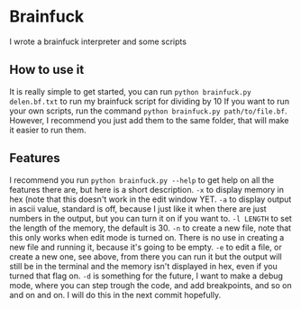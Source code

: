 # Brainfuck
I wrote a brainfuck interpreter and some scripts

## How to use it
It is really simple to get started, you can run `python brainfuck.py delen.bf.txt` to run my brainfuck script for dividing by 10
If you want to run your own scripts, run the command `python brainfuck.py path/to/file.bf`. However, I recommend you just add them to the same folder, that will make it easier to run them.

## Features
I recommend you run `python brainfuck.py --help` to get help on all the features there are, but here is a short description.
`-x` to display memory in hex (note that this doesn't work in the edit window YET.
`-a` to display output in ascii value, standard is off, because I just like it when there are just numbers in the output, but you can turn it on if you want to.
`-l LENGTH` to set the length of the memory, the default is 30.
`-n` to create a new file, note that this only works when edit mode is turned on. There is no use in creating a new file and running it, because it's going to be empty.
`-e` to edit a file, or create a new one, see above, from there you can run it but the output will still be in the terminal and the memory isn't displayed in hex, even if you turned that flag on.
`-d` is something for the future, I want to make a debug mode, where you can step trough the code, and add breakpoints, and so on and on and on. I will do this in the next commit hopefully.
